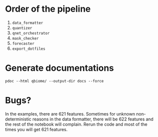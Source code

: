 # Order of the pipeline

1. `data_formatter`
2. `quantizer`
3. `qnet_orchestrator`
4. `mask_checker`
5. `forecaster`
6. `export_dotfiles`

# Generate documentations

```
pdoc --html qbiome/ --output-dir docs --force
```

# Bugs?

In the examples, there are 621 features. Sometimes for unknown non-deterministic reasons in the data formatter, there will be 622 features and the rest of the notebook will complain. Rerun the code and most of the times you will get 621 features.
